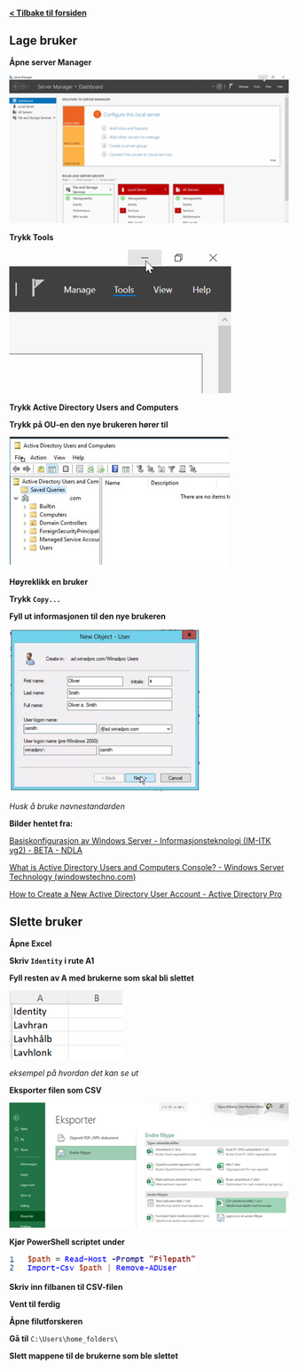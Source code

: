 [**< Tilbake til forsiden**](index.md)

## Lage bruker

**Åpne server Manager**

<img src="Images\win_server_mngr.png" title="" alt="" width="512">

**Trykk Tools**

![](Images\win_server_mngr_tools.png)

**Trykk Active Directory Users and Computers**

**Trykk på OU-en den nye brukeren hører til**

![](Images\win_server_aduc.png)

**Høyreklikk en bruker**

**Trykk `Copy...`**

**Fyll ut informasjonen til den nye brukeren**

![](Images\win_server_aduc_user.png)

_Husk å bruke navnestandarden_

**Bilder hentet fra:**

[Basiskonfigurasjon av Windows Server - Informasjonsteknologi (IM-ITK vg2) - BETA - NDLA](https://ndla.no/subject:1:83cd145e-3412-4f06-8de6-961bae9ff452/topic:1:c2c479d4-421a-45c7-8d2c-bff5f4c46c80/topic:1:4520c763-ccea-4897-a2bd-7a7ddabea88a/topic:1:4584b191-d4d7-4557-bb93-450d66431749/resource:4e308c45-6048-4638-9bbf-7c8d8a01cd8a)

[What is Active Directory Users and Computers Console? - Windows Server Technology
(windowstechno.com)](https://www.windowstechno.com/what-is-active-directory-users-and-computers-console/)

[How to Create a New Active Directory User Account - Active Directory Pro](https://activedirectorypro.com/how-to-create-a-new-active-directory-user-account/)

## Slette bruker

**Åpne Excel**

**Skriv `Identity` i rute A1**

**Fyll resten av A med brukerne som skal bli slettet**

![](Images\win_server_rm_user_csv.png)

_eksempel på hvordan det kan se ut_

**Eksporter filen som CSV**

![](Images\excel_export_csv.png)

**Kjør PowerShell scriptet under**

![](Images\win_server_rm_user_ps1.png)

**Skriv inn filbanen til CSV-filen**

**Vent til ferdig**

**Åpne filutforskeren**

**Gå til** `C:\Users\home_folders\`

**Slett mappene til de brukerne som ble slettet**
